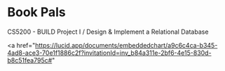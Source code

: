 # Book Pals
CS5200 - BUILD Project I / Design &amp; Implement a Relational Database

<a href="https://lucid.app/documents/embeddedchart/a9c6c4ca-b345-4ad8-ace3-70e1f1886c2f?invitationId=inv_b84a311e-2bf6-4e15-830d-b8c51fea795c#" </a>

